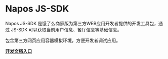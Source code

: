 # Napos JS-SDK

Napos JS-SDK 是饿了么商家版为第三方WEB应用开发者提供的开发工具包，通过 JS-SDK 可以获取当前用户信息、餐厅信息等基础信息。

包含第三方网页应用容器模拟环境，方便开发者调试应用。

[**开发文档入口**](SUMMARY.md)
